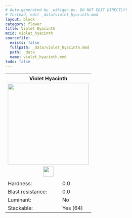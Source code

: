 ```yaml
---
# Auto-generated by _wikigen.py. DO NOT EDIT DIRECTLY!
# Instead, edit _data/violet_hyacinth.mmd
layout: block
category: flower
title: Violet Hyacinth
mcid: violet_hyacinth
sourcefile:
  exists: false
  fullpath: _data/violet_hyacinth.mmd
  path: _data
  name: violet_hyacinth.mmd
todo: false
---
```


<table class="block-info"><thead><tr>
<th colspan=2>Violet Hyacinth</th>
</tr></thead><tbody>
<tr><td colspan=2 class="cell-image-big" style="text-align:center"><img src="/allotment/img/textures/allotment/violet_hyacinth.png" width="256" height="256" alt="" class="preview-icon"></td></tr>
<tr><td colspan=2 class="cell-image-small" style="text-align:center"><img src="/allotment/img/inventory_textures/allotment/violet_hyacinth.png" width="32" height="32" alt="" class="inventory-icon"></td></tr>
<tr><td colspan=2 style="text-align:center"><span class="tool-info tool-none tool-level-0" title="Does not require or break faster with any tool"></span></td></tr>
<tr><td>Hardness:</td><td>0.0</td></tr>
<tr><td>Blast resistance:</td><td>0.0</td></tr>
<tr><td>Luminant:</td><td>No</td></tr>
<tr><td>Stackable:</td><td>Yes (64)</td></tr>
</tbody></table>

